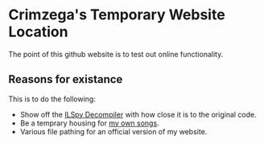 # Crimzega's Temporary Website Location
The point of this github website is to test out online functionality.

## Reasons for existance
This is to do the following:
- Show off the [ILSpy Decompiler](https://crimzega.github.io/ilspy) with how close it is to the original code.
- Be a temprary housing for [my own songs](https://crimzega.github.io/music/library.html).
- Various file pathing for an official version of my website.